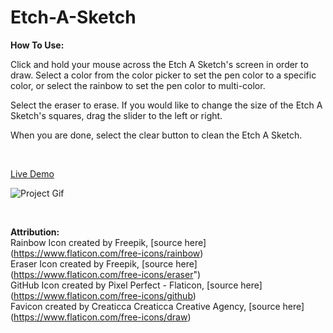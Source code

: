 # Etch-A-Sketch

**How To Use:**

Click and hold your mouse across the Etch A Sketch's screen in order to draw. Select a color from the color picker to set the pen color to a specific color, or select the rainbow to set the pen color to multi-color.  

Select the eraser to erase. If you would like to change the size of the Etch A Sketch's squares, drag the slider to the left or right.

When you are done, select the clear button to clean the Etch A Sketch.  

<br />

[Live Demo](https://andrealeah.github.io/Etch-A-Sketch/)

![Project Gif](https://media.giphy.com/media/WU88PVdm0OlxWVKD09/giphy.gif)

<br />

**Attribution:**  
Rainbow Icon created by Freepik, [source here] (https://www.flaticon.com/free-icons/rainbow)  
Eraser Icon created by Freepik, [source here] (https://www.flaticon.com/free-icons/eraser")  
GitHub Icon created by Pixel Perfect - Flaticon, [source here] (https://www.flaticon.com/free-icons/github)  
Favicon created by Creaticca Creaticca Creative Agency, [source here] (https://www.flaticon.com/free-icons/draw)
